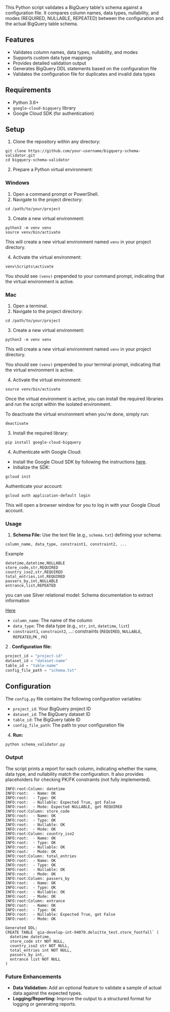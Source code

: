 
This Python script validates a BigQuery table's schema against a configuration file. It compares column names, data types, nullability, and modes (REQUIRED, NULLABLE, REPEATED) between the configuration and the actual BigQuery table schema.

## Features

- Validates column names, data types, nullability, and modes
- Supports custom data type mappings
- Provides detailed validation output
- Generates BigQuery DDL statements based on the configuration file
- Validates the configuration file for duplicates and invalid data types

## Requirements

- Python 3.6+
- `google-cloud-bigquery` library
- Google Cloud SDK (for authentication)

## Setup

1. Clone the repository within any directory:

```
git clone https://github.com/your-username/bigquery-schema-validator.git
cd bigquery-schema-validator
```

2. Prepare a Python virtual environment:

### Windows

1. Open a command prompt or PowerShell.
2. Navigate to the project directory:

```
cd /path/to/your/project
```

3. Create a new virtual environment:

```
python3 -m venv venv
source venv/bin/activate
```

This will create a new virtual environment named `venv` in your project directory.

4. Activate the virtual environment:

```
venv\Scripts\activate
```

You should see `(venv)` prepended to your command prompt, indicating that the virtual environment is active.

### Mac

1. Open a terminal.
2. Navigate to the project directory:

```
cd /path/to/your/project
```

3. Create a new virtual environment:
```
python3 -m venv venv
```

This will create a new virtual environment named `venv` in your project directory.

You should see `(venv)` prepended to your terminal prompt, indicating that the virtual environment is active.

4. Activate the virtual environment:

```
source venv/bin/activate
```

Once the virtual environment is active, you can install the required libraries and run the script within the isolated environment.

To deactivate the virtual environment when you're done, simply run:

```
deactivate
```

3. Install the required library:

```
pip install google-cloud-bigquery
```

4. Authenticate with Google Cloud:

- Install the Google Cloud SDK by following the instructions [here](https://cloud.google.com/sdk/docs/install).
- Initialize the SDK:
```
gcloud init
```

Authenticate your account:
```
gcloud auth application-default login
```

This will open a browser window for you to log in with your Google Cloud account.
### Usage

1. **Schema File:** Use the text file (e.g., `schema.txt`) defining your schema:

```
column_name, data_type, constraint1, constraint2, ...
```

Example

```
datetime,datetime,NULLABLE  
store_code,str,REQUIRED  
country_iso2,str,REQUIRED  
total_entries,int,REQUIRED  
passers_by,int,NULLABLE  
entrance,list,REPEATED
```

you can use Silver relational model: Schema documentation to extract information

[Here](https://gymshark.sharepoint.com/:x:/r/sites/PMO/_layouts/15/Doc.aspx?sourcedoc=%7BE0EE949B-8ADF-4426-9A4B-FE17BE257C74%7D&file=Silver%20Relational%20Model%20Schema%20Documentation.xlsx&action=default&mobileredirect=truehttps://gymshark.sharepoint.com/:x:/r/sites/PMO/_layouts/15/Doc.aspx?sourcedoc=%7BE0EE949B-8ADF-4426-9A4B-FE17BE257C74%7D&file=Silver%20Relational%20Model%20Schema%20Documentation.xlsx&action=default&mobileredirect=true)

- `column_name`: The name of the column
- `data_type`: The data type (e.g., `str`, `int`, `datetime`, `list`)
- `constraint1`, `constraint2`, ...: constraints (`REQUIRED`, `NULLABLE`, `REPEATED`,`PK` , `FK`)

2 . **Configuration file:**

```python
project_id = "project-id"  
dataset_id = "dataset-name"  
table_id = "table-name"  
config_file_path = "schema.txt"
```

## Configuration

The `config.py` file contains the following configuration variables:

- `project_id`: Your BigQuery project ID
- `dataset_id`: The BigQuery dataset ID
- `table_id`: The BigQuery table ID
- `config_file_path`: The path to your configuration file

4. **Run:**

```bash
python schema_validator.py

```

### Output

The script prints a report for each column, indicating whether the name, data type, and nullability match the configuration. It also provides placeholders for checking PK/FK constraints (not fully implemented).

```
INFO:root:Column: datetime
INFO:root:  - Name: OK
INFO:root:  - Type: OK
INFO:root:  - Nullable: Expected True, got False
INFO:root:  - Mode: Expected NULLABLE, got REQUIRED
INFO:root:Column: store_code
INFO:root:  - Name: OK
INFO:root:  - Type: OK
INFO:root:  - Nullable: OK
INFO:root:  - Mode: OK
INFO:root:Column: country_iso2
INFO:root:  - Name: OK
INFO:root:  - Type: OK
INFO:root:  - Nullable: OK
INFO:root:  - Mode: OK
INFO:root:Column: total_entries
INFO:root:  - Name: OK
INFO:root:  - Type: OK
INFO:root:  - Nullable: OK
INFO:root:  - Mode: OK
INFO:root:Column: passers_by
INFO:root:  - Name: OK
INFO:root:  - Type: OK
INFO:root:  - Nullable: OK
INFO:root:  - Mode: OK
INFO:root:Column: entrance
INFO:root:  - Name: OK
INFO:root:  - Type: OK
INFO:root:  - Nullable: Expected True, got False
INFO:root:  - Mode: OK

Generated DDL:
CREATE TABLE `gia-develop-int-94070.deloitte_test.store_footfall` (
  datetime datetime,
  store_code str NOT NULL,
  country_iso2 str NOT NULL,
  total_entries int NOT NULL,
  passers_by int,
  entrance list NOT NULL
)

```


### Future Enhancements

- **Data Validation:** Add an optional feature to validate a sample of actual data against the expected types.
- **Logging/Reporting:** Improve the output to a structured format for logging or generating reports.